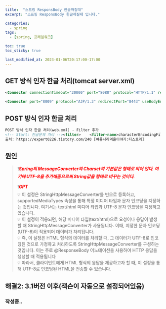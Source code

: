 ```yaml
---
title:  "스프링 ResponsBody 한글깨질때"
excerpt: "스프링 ResponsBody 한글깨질때 입니다."

categories:
  - spring
tags:
  - [spring, 프레임워크]

toc: true
toc_sticky: true

last_modified_at: 2023-01-06T20:17:00-17:00
---
```


## GET 방식 인자 한글 처리(tomcat server.xml)
```xml
<Connector connectionTimeout="20000" port="8080" protocol="HTTP/1.1" redirectPort="8443" useBodyEncodingForURI="true" URIEncoding="utf-8"/>

<Connector port="8009" protocol="AJP/1.3" redirectPort="8443" useBodyEncodingForURI="true" URIEncoding="utf-8"/>

```  


## POST 방식 인자 한글 처리
```xml
POST 방식 인자 한글 처리(web.xml) - Filter 추가
<!-- Start: 한글문제 처리 --><filter>    <filter-name>characterEncodingFilter</filter-name>    <filter-class>org.springframework.web.filter.CharacterEncodingFilter</filter-class>    <init-param>        <param-name>encoding</param-name>        <param-value>utf-8</param-value>    </init-param>    <init-param>        <param-name>forceEncoding</param-name>        <param-value>true</param-value>    </init-param></filter><filter-mapping>    <filter-name>characterEncodingFilter</filter-name>    <url-pattern>/*</url-pattern></filter-mapping><!-- Finish: 한글문제 처리 -->
출처: https://expert0226.tistory.com/240 [여름나라겨울이야기:티스토리]

```

## 원인
> ❗<span style="color:red">***Spring의 MessageConverter의 Charset의 기본값은 형태로 되어 있다. 여기에 UTF-8을 추가해줌으로써 String값을 형태로 바꾸는 것이다.***</span>  
>   
> ❗<span style="color:red">***GPT***</span>  
> 💡 이 설정은 StringHttpMessageConverter를 빈으로 등록하고, supportedMediaTypes 속성을 통해 특정 미디어 타입과 문자 인코딩을 지정하는 것입니다. 여기서는 text/html 미디어 타입과 UTF-8 문자 인코딩을 지정하고 있습니다.  
> 💡 이 설정이 적용되면, 해당 미디어 타입(text/html)으로 요청이나 응답이 발생할 때 StringHttpMessageConverter가 사용됩니다. 이때, 지정한 문자 인코딩(UTF-8)이 적용되어 데이터가 처리됩니다.  
> 💡 즉, 이 설정은 HTML 형식의 데이터를 처리할 때, 그 데이터가 UTF-8로 인코딩된 것으로 가정하고 처리하도록 StringHttpMessageConverter를 구성하는 것입니다. 이는 주로 @ResponseBody 어노테이션을 사용하여 HTTP 응답을 생성할 때 적용됩니다   
> 💡 따라서, 클라이언트에게 HTML 형식의 응답을 제공하고자 할 때, 이 설정을 통해 UTF-8로 인코딩된 HTML을 전송할 수 있습니다.  



## 해결2: 3.1버전 이후(잭슨이 자동으로 설정되어있음)
### 작성중..
